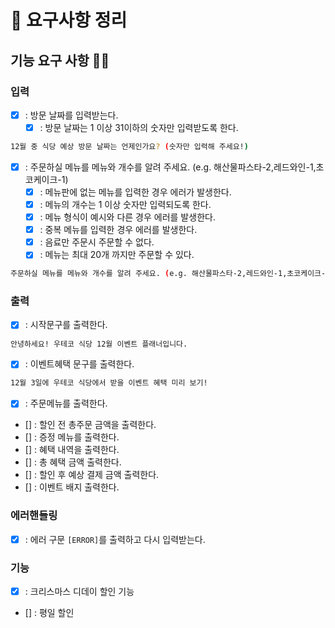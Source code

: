 # 📘 요구사항 정리

## 기능 요구 사항 🐱‍🐉

### 입력 
- [x] : 방문 날짜를 입력받는다.
  - [x] : 방문 날짜는 1 이상 31이하의 숫자만 입력받도록 한다.
``` bash
12월 중 식당 예상 방문 날짜는 언제인가요? (숫자만 입력해 주세요!)
```
- [x] : 주문하실 메뉴를 메뉴와 개수를 알려 주세요. (e.g. 해산물파스타-2,레드와인-1,초코케이크-1)
  - [x] : 메뉴판에 없는 메뉴를 입력한 경우 에러가 발생한다.
  - [x] : 메뉴의 개수는 1 이상 숫자만 입력되도록 한다. 
  - [x] : 메뉴 형식이 예시와 다른 경우 에러를 발생한다.
  - [x] : 중복 메뉴를 입력한 경우 에러를 발생한다.
  - [x] : 음료만 주문시 주문할 수 없다.
  - [x] : 메뉴는 최대 20개 까지만 주문할 수 있다.

``` bash
주문하실 메뉴를 메뉴와 개수를 알려 주세요. (e.g. 해산물파스타-2,레드와인-1,초코케이크-1)
```

### 출력
- [x] : 시작문구를 출력한다.
``` bash
안녕하세요! 우테코 식당 12월 이벤트 플래너입니다.
```

- [x] : 이벤트혜택 문구를 출력한다.
``` bash
12월 3일에 우테코 식당에서 받을 이벤트 혜택 미리 보기!
```

- [x] : 주문메뉴를 출력한다.
- [] : 할인 전 총주문 금액을 출력한다.
- [] : 증정 메뉴를 출력한다.
- [] : 혜택 내역을 출력한다.
- [] : 총 혜택 금액 출력한다.
- [] : 할인 후 예상 결제 금액 출력한다.
- [] : 이벤트 배지 출력한다.

### 에러핸들링
- [x] : 에러 구문 `[ERROR]`를 출력하고 다시 입력받는다.

### 기능
- [x] : 크리스마스 디데이 할인 기능 
- [] : 평일 할인